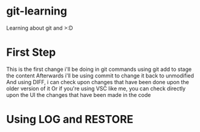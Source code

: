 # git-learning
Learning about git and >:D
# First Step

This is the first change i'll be doing in git commands using git add to stage the content
Afterwards i'll be using commit to change it back to unmodified
And using DIFF, i can check upon changes that have been done upon the older version of it
Or if you're using VSC like me, you can check directly upon the UI the changes that have been made in the code

# Using LOG and RESTORE

